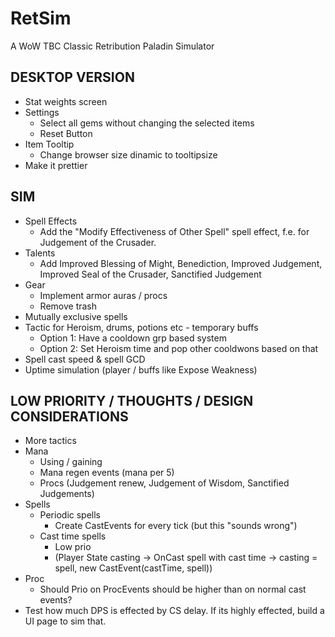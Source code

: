 # RetSim
A WoW TBC Classic Retribution Paladin Simulator

## DESKTOP VERSION
* Stat weights screen
* Settings
  * Select all gems without changing the selected items
  * Reset Button
* Item Tooltip
  * Change browser size dinamic to tooltipsize
* Make it prettier

## SIM
* Spell Effects
  * Add the "Modify Effectiveness of Other Spell" spell effect, f.e. for Judgement of the Crusader.
* Talents
  * Add Improved Blessing of Might, Benediction, Improved Judgement, Improved Seal of the Crusader, Sanctified Judgement
* Gear 
  * Implement armor auras / procs
  * Remove trash
* Mutually exclusive spells
* Tactic for Heroism, drums, potions etc - temporary buffs
  * Option 1: Have a cooldown grp based system 
  * Option 2: Set Heroism time and pop other cooldwons based on that
* Spell cast speed & spell GCD
* Uptime simulation (player / buffs like Expose Weakness)

## LOW PRIORITY / THOUGHTS / DESIGN CONSIDERATIONS
* More tactics  
* Mana
  * Using / gaining
  * Mana regen events (mana per 5)
  * Procs (Judgement renew, Judgement of Wisdom, Sanctified Judgements)
* Spells
  * Periodic spells
    * Create CastEvents for every tick (but this "sounds wrong")   
  * Cast time spells
    * Low prio
    * (Player State casting -> OnCast spell with cast time -> casting = spell, new CastEvent(castTime, spell))  
* Proc
  * Should Prio on ProcEvents should be higher than on normal cast events?
* Test how much DPS is effected by CS delay. If its highly effected, build a UI page to sim that.
